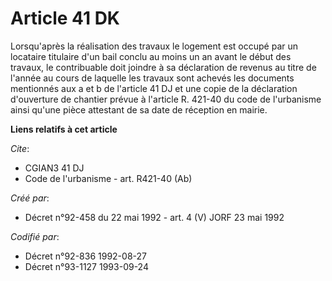 # Article 41 DK

Lorsqu'après la réalisation des travaux le logement est occupé par un locataire titulaire d'un bail conclu au moins un an
avant le début des travaux, le contribuable doit joindre à sa déclaration de revenus au titre de l'année au cours de laquelle
les travaux sont achevés les documents mentionnés aux a et b de l'article 41 DJ et une copie de la déclaration d'ouverture de
chantier prévue à l'article R. 421-40 du code de l'urbanisme ainsi qu'une pièce attestant de sa date de réception en mairie.

**Liens relatifs à cet article**

_Cite_:

  - CGIAN3 41 DJ
  - Code de l'urbanisme - art. R421-40 (Ab)

_Créé par_:

  - Décret n°92-458 du 22 mai 1992 - art. 4 (V) JORF 23 mai 1992

_Codifié par_:

  - Décret n°92-836 1992-08-27
  - Décret n°93-1127 1993-09-24
